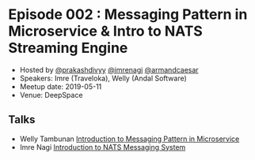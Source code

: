 # Episode 002 : Messaging Pattern in Microservice & Intro to NATS Streaming Engine

- Hosted by [@prakashdivyy](http://twitter.com/prakashdivyy) [@imrenagi](http://twitter.com/imrenagi) [@armandcaesar](http://twitter.com/armandcaesar)
- Speakers: Imre (Traveloka), Welly (Andal Software)
- Meetup date: 2019-05-11
- Venue: DeepSpace

## Talks

- Welly Tambunan [Introduction to Messaging Pattern in Microservice](https://www.youtube.com/watch?v=fszTBvZEZ_4)
- Imre Nagi [Introduction to NATS Messaging System](https://www.youtube.com/watch?v=w2J2S6v3K50)
